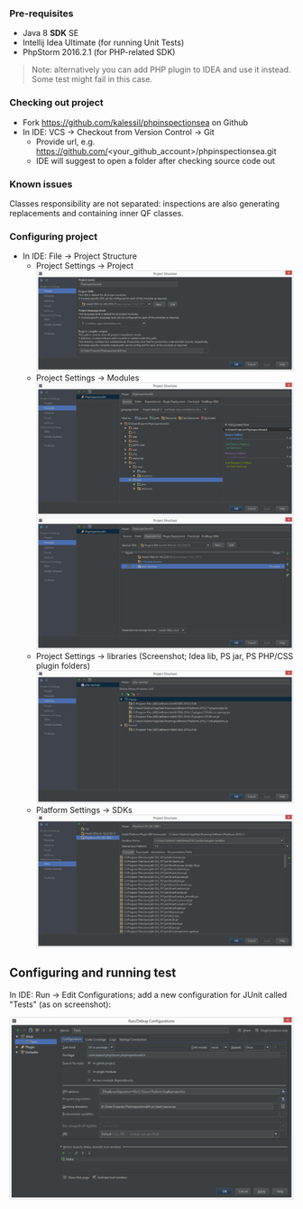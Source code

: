 ### Pre-requisites

- Java 8 **SDK** SE
- Intellij Idea Ultimate (for running Unit Tests)
- PhpStorm 2016.2.1 (for PHP-related SDK)

> Note: alternatively you can add PHP plugin to IDEA and use it instead. Some test might fail in this case.

### Checking out project

- Fork https://github.com/kalessil/phpinspectionsea on Github
- In IDE: VCS -> Checkout from Version Control -> Git
  - Provide url, e.g. https://github.com/<your_github_account>/phpinspectionsea.git
  - IDE will suggest to open a folder after checking source code out

### Known issues

Classes responsibility are not separated: inspections are also generating replacements and containing inner QF classes.

### Configuring project

- In IDE: File -> Project Structure
  - Project Settings -> Project
    ![Project Settings](images/project-settings.png)
  - Project Settings -> Modules
    ![Module Settings](images/module-settings.png)
    ![Module Dependencies](images/module-settings-deps.png)
  - Project Settings -> libraries (Screenshot; Idea lib, PS jar, PS PHP/CSS plugin folders)
    ![Project libs](images/libraries.png)
  - Platform Settings -> SDKs
    ![Platform SDKs](images/sdks.png)

## Configuring and running test

In IDE: Run -> Edit Configurations; add a new configuration for JUnit called "Tests" (as on screenshot):

![Tests run configuration](images/test-run-configuration.png)
